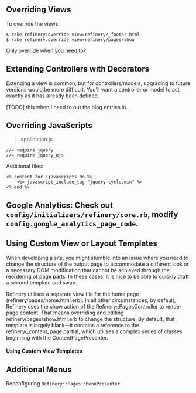 ## Overriding Views

To override the views:

	$ rake refinery:override view=refinery/_footer.html
	$ rake refinery:override view=refinery/pages/show

Only override when you need to?

## Extending Controllers with Decorators

Extending a view is common, but for controllers/models, upgrading to future versions would be more difficult. You'll want a controller or model to act exactly as it has already been defined.

[TODO] this when I need to put the blog entries in.

## Overriding JavaScripts

>application.js

	//= require jquery
	//= require jquery_ujs

Additional files:

	<% content_for :javascripts do %>
		<%= javascript_include_tag "jquery-cycle.min" %>
	<% end %>

## Google Analytics: Check out `config/initializers/refinery/core.rb`, modify `config.google_analytics_page_code`.

## Using Custom View or Layout Templates

When developing a site, you might stumble into an issue where you need to change the structure of the output page to accommodate a different look or a necessary DOM modification that cannot be achieved through the reordering of page parts. In these cases, it is nice to be able to quickly draft a second template and swap.

Refinery utilises a separate view file for the home page (refinery/pages/home.html.erb). In all other circumstances, by default, Refinery uses the show action of the Refinery::PagesController to render page content. That means overriding and editing refinery/pages/show.html.erb to change the structure. By default, that template is largely blank—it contains a reference to the refinery/_content_page partial, which utilises a complex series of classes beginning with the ContentPagePresenter.

#### Using Custom View Templates











## Additional Menus

Reconfiguring `Refinery::Pages::MenuPresenter`.
